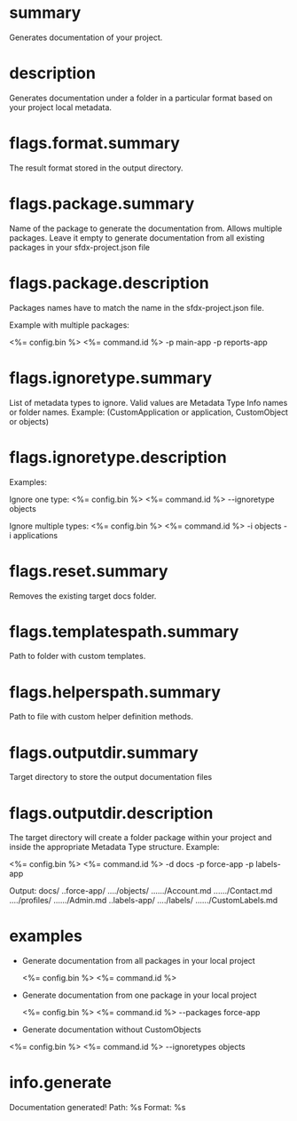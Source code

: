 # summary

Generates documentation of your project.

# description

Generates documentation under a folder in a particular format based on your project local metadata.

# flags.format.summary

The result format stored in the output directory.

# flags.package.summary

Name of the package to generate the documentation from. Allows multiple packages. Leave it empty to generate documentation from all existing packages in your sfdx-project.json file

# flags.package.description

Packages names have to match the name in the sfdx-project.json file.

Example with multiple packages:

<%= config.bin %> <%= command.id %> -p main-app -p reports-app

# flags.ignoretype.summary

List of metadata types to ignore. Valid values are Metadata Type Info names or folder names. Example: (CustomApplication or application, CustomObject or objects)

# flags.ignoretype.description

Examples:

Ignore one type:
<%= config.bin %> <%= command.id %> --ignoretype objects

Ignore multiple types:
<%= config.bin %> <%= command.id %> -i objects -i applications

# flags.reset.summary

Removes the existing target docs folder.

# flags.templatespath.summary

Path to folder with custom templates.

# flags.helperspath.summary

Path to file with custom helper definition methods.

# flags.outputdir.summary

Target directory to store the output documentation files

# flags.outputdir.description

The target directory will create a folder package within your project and inside the appropriate Metadata Type structure. Example:

<%= config.bin %> <%= command.id %> -d docs -p force-app -p labels-app

Output:
docs/
..force-app/
..../objects/
....../Account.md
....../Contact.md
..../profiles/
....../Admin.md
..labels-app/
..../labels/
....../CustomLabels.md

# examples

- Generate documentation from all packages in your local project

  <%= config.bin %> <%= command.id %>

- Generate documentation from one package in your local project

  <%= config.bin %> <%= command.id %> --packages force-app

- Generate documentation without CustomObjects

<%= config.bin %> <%= command.id %> --ignoretypes objects

# info.generate

Documentation generated!
Path: %s
Format: %s
